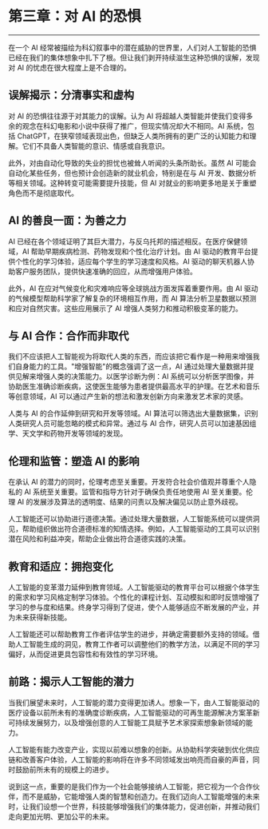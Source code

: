 # 第三章：对 AI 的恐惧

* * *

在一个 AI 经常被描绘为科幻叙事中的潜在威胁的世界里，人们对人工智能的恐惧已经在我们的集体想象中扎下了根。但让我们剥开持续滋生这种恐惧的误解，发现对 AI 的忧虑在很大程度上是不合理的。

## 误解揭示：分清事实和虚构

对 AI 的恐惧往往源于对其能力的误解。认为 AI 将超越人类智能并使我们变得多余的观念在科幻电影和小说中获得了推广，但现实情况却大不相同。AI 系统，包括 ChatGPT，在狭窄领域表现出色，但缺乏人类所拥有的更广泛的认知能力和理解。它们不具备人类智能的意识、情感或自我意识。

此外，对由自动化导致的失业的担忧也被耸人听闻的头条所助长。虽然 AI 可能会自动化某些任务，但也预计会创造新的就业机会，特别是在与 AI 开发、数据分析等相关领域。这种转变可能需要提升技能，但 AI 对就业的影响更多地是关于重塑角色而不是彻底取代。

## AI 的善良一面：为善之力

AI 已经在各个领域证明了其巨大潜力，与反乌托邦的描述相反。在医疗保健领域，AI 帮助早期疾病检测、药物发现和个性化治疗计划。由 AI 驱动的教育平台提供个性化的学习体验，适应每个学生的学习速度和风格。AI 驱动的聊天机器人协助客户服务团队，提供快速准确的回应，从而增强用户体验。

此外，AI 在应对气候变化和灾难响应等全球挑战方面发挥着重要作用。由 AI 驱动的气候模型帮助科学家了解复杂的环境相互作用，而 AI 算法分析卫星数据以预测和应对自然灾害。这些应用展示了 AI 增强人类努力和推动积极变革的能力。

## 与 AI 合作：合作而非取代

我们不应该把人工智能视为将取代人类的东西，而应该把它看作是一种用来增强我们自身能力的工具。"增强智能"的概念强调了这一点，AI 通过处理大量数据并提供见解来增强人类的决策能力。以医学诊断为例：AI 系统可以分析医学图像，并协助医生准确诊断疾病，这使医生能够为患者提供最高水平的护理。在艺术和音乐等创意领域，AI 可以通过产生新的想法和激发创新方向来激发艺术家的灵感。

人类与 AI 的合作延伸到研究和开发等领域。AI 算法可以筛选出大量数据集，识别人类研究人员可能忽略的模式和异常。通过与 AI 合作，研究人员可以加速基因组学、天文学和药物开发等领域的发现。

## 伦理和监管：塑造 AI 的影响

在承认 AI 的潜力的同时，伦理考虑至关重要。开发符合社会价值观并尊重个人隐私的 AI 系统至关重要。监管和指导方针对于确保负责任地使用 AI 至关重要。伦理 AI 的发展涉及算法的透明度、结果的问责以及解决偏见以防止意外歧视。

人工智能还可以协助进行道德决策。通过处理大量数据，人工智能系统可以提供洞见，帮助组织做出符合道德标准的知情选择。例如，人工智能驱动的工具可以识别潜在风险和利益冲突，帮助企业做出符合道德实践的决策。

## 教育和适应：拥抱变化

人工智能的变革潜力延伸到教育领域。人工智能驱动的教育平台可以根据个体学生的需求和学习风格定制学习体验。个性化的课程计划、互动模拟和即时反馈增强了学习的参与度和结果。终身学习得到了促进，使个人能够适应不断发展的产业，并为未来获得新技能。

人工智能还可以帮助教育工作者评估学生的进步，并确定需要额外支持的领域。借助人工智能生成的洞见，教育工作者可以调整他们的教学方法，以满足不同的学习偏好，从而促进更具包容性和有效性的学习环境。

## 前路：揭示人工智能的潜力

当我们展望未来时，人工智能的潜力变得更加诱人。想象一下，由人工智能驱动的医疗设备以前所未有的准确度诊断疾病，人工智能驱动的可再生能源解决方案革新可持续发展努力，以及增强创意的人工智能工具赋予艺术家探索想象新领域的能力。

人工智能有能力改变产业，实现以前难以想象的创新。从协助科学突破到优化供应链和改善客户体验，人工智能的影响将在许多不同领域发出响亮而自豪的声音，同时鼓励前所未有的规模上的进步。

说到这一点，重要的是我们作为一个社会能够接纳人工智能，把它视为一个合作伙伴，而不是威胁，它能增强人类的智慧和创造力。在我们迈向人工智能增强的未来时，让我们设想一个世界，科技能够增强我们的集体能力，促进创新，并推动我们走向更加光明、更加公平的未来。
